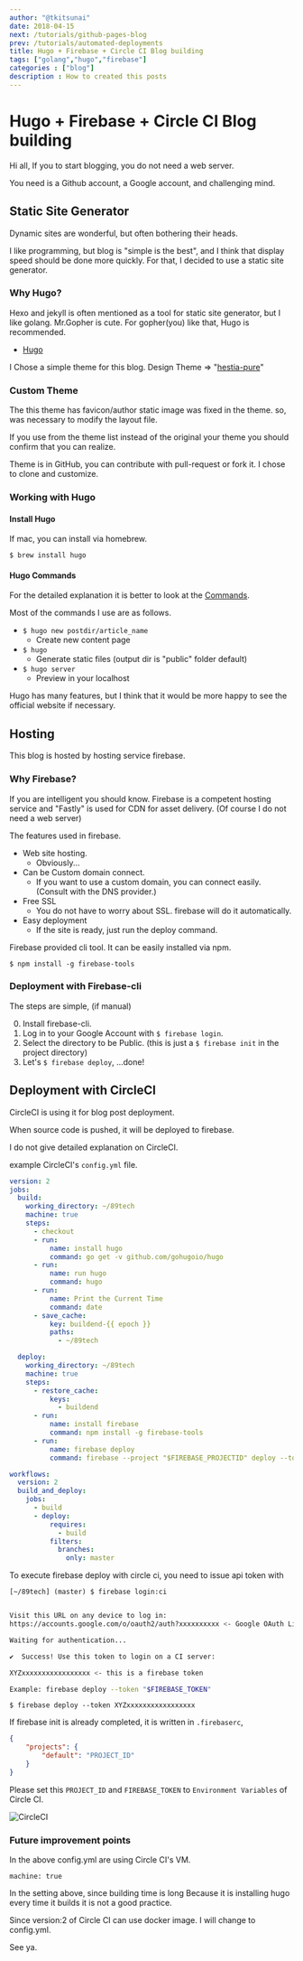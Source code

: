 ```yaml
---
author: "@tkitsunai"
date: 2018-04-15
next: /tutorials/github-pages-blog
prev: /tutorials/automated-deployments
title: Hugo + Firebase + Circle CI Blog building
tags: ["golang","hugo","firebase"]
categories : ["blog"]
description : How to created this posts
---
```


# Hugo + Firebase + Circle CI Blog building

Hi all, If you to start blogging, you do not need a web server.

You need is a Github account, a Google account, and challenging mind.

## Static Site Generator

Dynamic sites are wonderful, but often bothering their heads.

I like programming, but blog is "simple is the best", and I think that display speed should be done more quickly. For that, I decided to use a static site generator.

### Why Hugo?

Hexo and jekyll is often mentioned as a tool for static site generator, but I like golang. Mr.Gopher is cute. For gopher(you) like that, Hugo is recommended.

- [Hugo](https://gohugo.io/)

I Chose a simple theme for this blog. Design Theme => "[hestia-pure](https://themes.gohugo.io/hestia-pure/)"

### Custom Theme

The this theme has favicon/author static image was fixed in the theme. so, was necessary to modify the layout file.

If you use from the theme list instead of the original your theme you should confirm that you can realize.

Theme is in GitHub, you can contribute with pull-request or fork it. I chose to clone and customize.

### Working with Hugo

#### Install Hugo

If mac, you can install via homebrew.

`$ brew install hugo`

#### Hugo Commands

For the detailed explanation it is better to look at the [Commands](https://gohugo.io/commands/).

Most of the commands I use are as follows.

- `$ hugo new postdir/article_name`
    - Create new content page
- `$ hugo`
    - Generate static files (output dir is "public" folder default)
- `$ hugo server`
    - Preview in your localhost

Hugo has many features, but I think that it would be more happy to see the official website if necessary.

## Hosting

This blog is hosted by hosting service firebase.

### Why Firebase?

If you are intelligent you should know. Firebase is a competent hosting service and "Fastly" is used for CDN for asset delivery. (Of course I do not need a web server)

The features used in firebase.

- Web site hosting.
    - Obviously...
- Can be Custom domain connect.
    - If you want to use a custom domain, you can connect easily. (Consult with the DNS provider.)
- Free SSL
    - You do not have to worry about SSL. firebase will do it automatically.
- Easy deployment
    - If the site is ready, just run the deploy command.

Firebase provided cli tool. It can be easily installed via npm.

`$ npm install -g firebase-tools`

### Deployment with Firebase-cli

The steps are simple, (if manual)

0. Install firebase-cli.
1. Log in to your Google Account with `$ firebase login`.
2. Select the directory to be Public. (this is just a `$ firebase init` in the project directory)
3. Let's `$ firebase deploy`, ...done!

## Deployment with CircleCI

CircleCI is using it for blog post deployment.

When source code is pushed, it will be deployed to firebase.

I do not give detailed explanation on CircleCI.

example CircleCI's `config.yml` file.

```yaml
version: 2
jobs:
  build:
    working_directory: ~/89tech
    machine: true
    steps:
      - checkout
      - run:
          name: install hugo
          command: go get -v github.com/gohugoio/hugo
      - run:
          name: run hugo
          command: hugo
      - run:
          name: Print the Current Time
          command: date
      - save_cache:
          key: buildend-{{ epoch }}
          paths:
            - ~/89tech

  deploy:
    working_directory: ~/89tech
    machine: true
    steps:
      - restore_cache:
          keys:
            - buildend
      - run:
          name: install firebase
          command: npm install -g firebase-tools
      - run:
          name: firebase deploy
          command: firebase --project "$FIREBASE_PROJECTID" deploy --token "$FIREBASE_TOKEN"

workflows:
  version: 2
  build_and_deploy:
    jobs:
      - build
      - deploy:
          requires:
            - build
          filters:
            branches:
              only: master
```

To execute firebase deploy with circle ci, you need to issue api token with

`[~/89tech] (master) $ firebase login:ci`

```bash

Visit this URL on any device to log in:
https://accounts.google.com/o/oauth2/auth?xxxxxxxxxx <- Google OAuth Link

Waiting for authentication...

✔  Success! Use this token to login on a CI server:

XYZxxxxxxxxxxxxxxxxx <- this is a firebase token

Example: firebase deploy --token "$FIREBASE_TOKEN"

```

`$ firebase deploy --token XYZxxxxxxxxxxxxxxxxx`

If firebase init is already completed, it is written in `.firebaserc`,

```json
{
    "projects": {
        "default": "PROJECT_ID"
    }
}
```

Please set this `PROJECT_ID` and `FIREBASE_TOKEN` to `Environment Variables` of Circle CI.

![CircleCI](/images/article/20180413/001.png)

### Future improvement points

In the above config.yml are using Circle CI's VM.

`machine: true`

In the setting above, since building time is long Because it is installing hugo every time it builds it is not a good practice.

Since version:2 of Circle CI can use docker image.
I will change to config.yml.


See ya.
